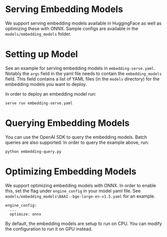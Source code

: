 # Serving Embedding Models

We support serving embedding models available in HuggingFace as well as optimizing these with ONNX. Sample configs are available in the `models/embedding_models` folder.

# Setting up Model

See an example for serving embedding models in `embedding-serve.yaml`. Notably the `args` field in the yaml file needs to contain the `embedding_models` field. This field contains a list of YAML files (in the `models` directory) for the embedding models you want to deploy. 

In order to deploy an embedding model run:
```shell
serve run embedding-serve.yaml
```

# Querying Embedding Models

You can use the OpenAI SDK to query the embedding models. Batch queries are also supported. In order to query the example above, run:

```shell
python embedding-query.py
```

# Optimizing Embedding Models

We support optimizing embedding models with ONNX. In order to enable this, set the flag under `engine_config` in your model yaml file. See `models/embedding_models\BAAI--bge-large-en-v1.5.yaml` for an example. 

```shell
engine_config:
  ...
  optimize: onnx
```

By default, the embedding models are setup to run on CPU. You can modify the configuration to run it on GPU instead.
